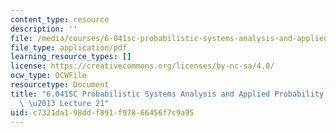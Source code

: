 ```yaml
---
content_type: resource
description: ''
file: /media/courses/6-041sc-probabilistic-systems-analysis-and-applied-probability-fall-2013/c7321da198ddf891f97866456f7c9a95_MIT6_041SCF13_lec21_300k.pdf
file_type: application/pdf
learning_resource_types: []
license: https://creativecommons.org/licenses/by-nc-sa/4.0/
ocw_type: OCWFile
resourcetype: Document
title: "6.041SC Probabilistic Systems Analysis and Applied Probability, Fall 2013Transcript\
  \ \u2013 Lecture 21"
uid: c7321da1-98dd-f891-f978-66456f7c9a95
---
```

